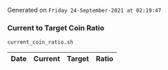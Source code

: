 Generated on `Friday 24-September-2021 at 02:19:47`

### Current to Target Coin Ratio
`current_coin_ratio.sh`

Date|Current|Target|Ratio
---|---|---|---
